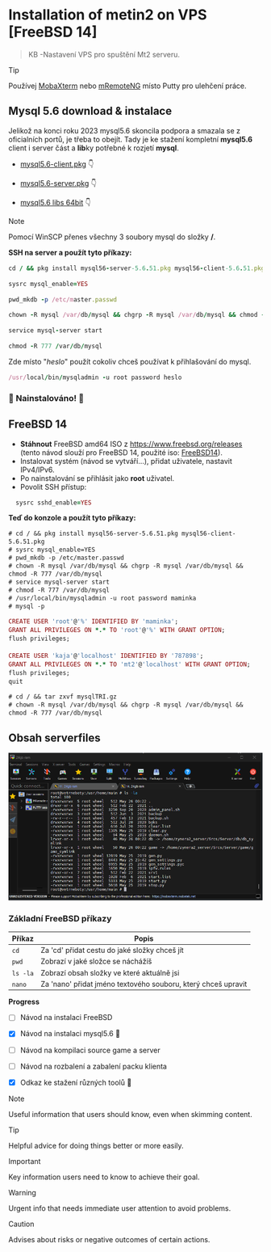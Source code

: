 # Installation of metin2 on VPS [FreeBSD 14]
> KB -Nastavení VPS pro spuštění Mt2 serveru. 

> [!TIP]
> Používej [MobaXterm](https://mobaxterm.mobatek.net/) nebo [mRemoteNG](https://mremoteng.org/) místo Putty pro ulehčení práce.

## Mysql 5.6 download & instalace
Jelikož na konci roku 2023 mysql5.6 skoncila podpora a smazala se z oficialních portů, je třeba to obejít. Tady je ke stažení kompletní **mysql5.6** client i server část a **lib**ky potřebné k rozjetí **mysql**.
- [mysql5.6-client.pkg](https://github.com/schneond/mt2-vps-process_kb/raw/main/mysql56-client.pkg) :point_down:

- [mysql5.6-server.pkg](https://github.com/schneond/mt2-vps-process_kb/raw/main/mysql56-server.pkg) :point_down:

- [mysql5.6 libs 64bit](https://github.com/schneond/mt2-vps-process_kb/raw/main/mysql56-server.pkg) :point_down:
> [!NOTE]
> Pomocí WinSCP přenes všechny 3 soubory mysql do složky **/**.

**SSH na server a použít tyto příkazy:**
 ```ruby
cd / && pkg install mysql56-server-5.6.51.pkg mysql56-client-5.6.51.pkg
 ```
  ```ruby
sysrc mysql_enable=YES
 ```
 ```ruby
pwd_mkdb -p /etc/master.passwd
 ```
  ```ruby
chown -R mysql /var/db/mysql && chgrp -R mysql /var/db/mysql && chmod -R 777 /var/db/mysql
 ```
 ```ruby
service mysql-server start
 ```
 ```ruby
chmod -R 777 /var/db/mysql
 ```
 Zde místo "_heslo_" použít cokoliv chceš používat k přihlašování do mysql.
 ```ruby
/usr/local/bin/mysqladmin -u root password heslo 
 ```
### :tada: Nainstalováno! :tada:
## FreeBSD 14

- **Stáhnout** FreeBSD amd64 ISO z https://www.freebsd.org/releases (tento návod slouží pro FreeBSD 14, použité iso: [FreeBSD14](https://download.freebsd.org/releases/ISO-IMAGES/14.0/CHECKSUM.SHA256-FreeBSD-14.0-RELEASE-amd64)).
- Instalovat systém (návod se vytváří...), přidat uživatele, nastavit IPv4/IPv6.
- Po nainstalování se přihlásit jako **root** uživatel.
- Povolit SSH přístup:
 ```ruby
   sysrc sshd_enable=YES
```    

**Teď do konzole a použít tyto příkazy:**
```
# cd / && pkg install mysql56-server-5.6.51.pkg mysql56-client-5.6.51.pkg
# sysrc mysql_enable=YES
# pwd_mkdb -p /etc/master.passwd
# chown -R mysql /var/db/mysql && chgrp -R mysql /var/db/mysql && chmod -R 777 /var/db/mysql
# service mysql-server start
# chmod -R 777 /var/db/mysql
# /usr/local/bin/mysqladmin -u root password maminka 
# mysql -p
```
```ruby
CREATE USER 'root'@'%' IDENTIFIED BY 'maminka';
GRANT ALL PRIVILEGES ON *.* TO 'root'@'%' WITH GRANT OPTION;
flush privileges;
        
CREATE USER 'kaja'@'localhost' IDENTIFIED BY '787898';
GRANT ALL PRIVILEGES ON *.* TO 'mt2'@'localhost' WITH GRANT OPTION;
flush privileges;
quit
```
```
# cd / && tar zxvf mysqlTRI.gz
# chown -R mysql /var/db/mysql && chgrp -R mysql /var/db/mysql && chmod -R 777 /var/db/mysql
```
## Obsah serverfiles
![MobaXterm](/assets/mobaxterm.png)

### Základní FreeBSD příkazy
| Příkaz | Popis |
| --- | --- |
| `cd` | Za 'cd' přidat cestu do jaké složky chceš jít |
| `pwd` | Zobrazí v jaké složce se náchážíš |
| `ls -la` | Zobrazí obsah složky ve které aktuálně jsi |
| `nano` | Za 'nano' přidat jméno textového souboru, který chceš upravit |

**Progress**
- [ ] Návod na instalaci FreeBSD 
- [x] Návod na instalaci mysql5.6 :tada:
- [ ] Návod na kompilaci source game a server
- [ ] Návod na rozbalení a zabalení packu klienta
- [x] Odkaz ke stažení různých toolů :tada:











> [!NOTE]
> Useful information that users should know, even when skimming content.

> [!TIP]
> Helpful advice for doing things better or more easily.

> [!IMPORTANT]
> Key information users need to know to achieve their goal.

> [!WARNING]
> Urgent info that needs immediate user attention to avoid problems.

> [!CAUTION]
> Advises about risks or negative outcomes of certain actions.
